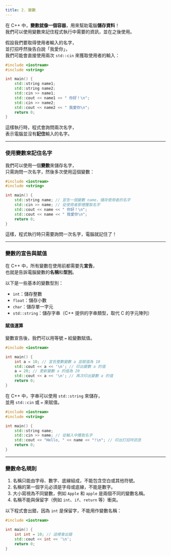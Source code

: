 ```yaml
---
title: 2. 變數
---
```


在 C++ 中，**變數就像一個容器**，用來幫助電腦**儲存資料**！  
我們可以使用變數來記住程式執行中需要的資訊，並在之後使用。

假設我們要取得使用者輸入的名字，  
並打招呼然後告白說「我愛你」，  
我們可能會直接使用兩次 `std::cin` 來獲取使用者的輸入：  

```cpp
#include <iostream>
#include <string>

int main() {
    std::string name1;
    std::string name2;
    std::cin >> name1;
    std::cout << name1 << " 你好！\n";
    std::cin >> name2;
    std::cout << name2 << " 我愛你\n";
    return 0;
}
```

這樣執行時，程式會詢問兩次名字，  
表示電腦並沒有**記住**輸入的名字。

---

### 使用變數來記住名字

我們可以使用一個**變數**來儲存名字，  
只需詢問一次名字，然後多次使用這個變數：

```cpp
#include <iostream>
#include <string>

int main() {
    std::string name; // 宣告一個變數 name，儲存使用者的名字
    std::cin >> name; // 從使用者那裡獲取名字
    std::cout << name << " 你好！\n";
    std::cout << name << " 我愛你\n";
    return 0;
}
```

這樣，程式執行時只需要詢問一次名字，電腦就記住了！

---

### 變數的宣告與賦值

在 C++ 中，所有變數在使用前都需要先**宣告**，  
也就是告訴電腦變數的**名稱**和**型別**。  

以下是一些基本的變數型別：
- `int`：儲存整數
- `float`：儲存小數
- `char`：儲存單一字元
- `std::string`：儲存字串（C++ 提供的字串類型，取代 C 的字元陣列）

#### 賦值運算

變數宣告後，我們可以用等號 `=` 給變數賦值。

```cpp
#include <iostream>

int main() {
    int a = 10; // 宣告整數變數 a 並賦值為 10
    std::cout << a << '\n'; // 印出變數 a 的值
    a = 20; // 更新變數 a 的值為 20
    std::cout << a << '\n'; // 再次印出變數 a 的值
    return 0;
}
```

在 C++ 中，字串可以使用 `std::string` 來儲存，  
並用 `std::cin` 或 `=` 來賦值。

```cpp
#include <iostream>
#include <string>

int main() {
    std::string name;
    std::cin >> name; // 從輸入中獲取名字
    std::cout << "Hello, " << name << "!\n"; // 印出打招呼訊息
    return 0;
}
```

---

### 變數命名規則

1. 名稱只能由字母、數字、底線組成，不能包含空白或其他符號。
2. 名稱的第一個字元必須是字母或底線，不能是數字。
3. 大小寫視為不同變數，例如 `Apple` 和 `apple` 是兩個不同的變數名稱。
4. 名稱不能與保留字（例如 `int`、`if`、`return` 等）衝突。

以下程式會出錯，因為 `int` 是保留字，不能用作變數名稱：

```cpp
#include <iostream>

int main() {
    int int = 10; // 這裡會出錯
    std::cout << int << '\n';
    return 0;
}
```